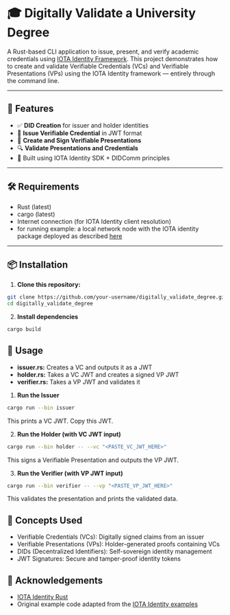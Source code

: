 # 🎓 Digitally Validate a University Degree

A Rust-based CLI application to issue, present, and verify academic credentials using [IOTA Identity Framework](https://docs.iota.org/iota-identity). This project demonstrates how to create and validate Verifiable Credentials (VCs) and Verifiable Presentations (VPs) using the IOTA Identity framework — entirely through the command line.

---

## 🚀 Features

- ✅ **DID Creation** for issuer and holder identities
- 📜 **Issue Verifiable Credential** in JWT format
- 🧾 **Create and Sign Verifiable Presentations**
- 🔍 **Validate Presentations and Credentials**
- 🔐 Built using IOTA Identity SDK + DIDComm principles

---

## 🛠 Requirements

- Rust (latest)
- cargo (latest)
- Internet connection (for IOTA Identity client resolution)
- for running example: a local network node with the IOTA identity package deployed as described [here](https://docs.iota.org/iota-identity/getting-started/local-network-setup)

---

## 📦 Installation

1. **Clone this repository:**

```bash
git clone https://github.com/your-username/digitally_validate_degree.git
cd digitally_validate_degree
```

2. **Install dependencies**

```bash
cargo build
```

## 🧪 Usage

- **issuer.rs:** Creates a VC and outputs it as a JWT
- **holder.rs:** Takes a VC JWT and creates a signed VP JWT
- **verifier.rs:** Takes a VP JWT and validates it

1. **Run the Issuer**

```bash
cargo run --bin issuer
```

This prints a VC JWT. Copy this JWT.

2. **Run the Holder (with VC JWT input)**

```bash
cargo run --bin holder -- --vc "<PASTE_VC_JWT_HERE>"
```

This signs a Verifiable Presentation and outputs the VP JWT.

3. **Run the Verifier (with VP JWT input)**

```bash
cargo run --bin verifier -- --vp "<PASTE_VP_JWT_HERE>"
```

This validates the presentation and prints the validated data.

## 🧠 Concepts Used

- Verifiable Credentials (VCs): Digitally signed claims from an issuer
- Verifiable Presentations (VPs): Holder-generated proofs containing VCs
- DIDs (Decentralized Identifiers): Self-sovereign identity management
- JWT Signatures: Secure and tamper-proof identity tokens

## 🙌 Acknowledgements

- [IOTA Identity Rust](https://docs.iota.org/iota-identity/getting-started/rust)
- Original example code adapted from the [IOTA Identity examples](https://github.com/iotaledger/identity/tree/main/examples)
